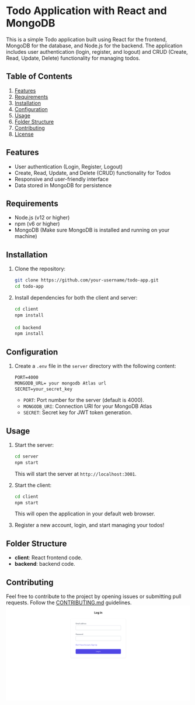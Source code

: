 # Todo Application with React and MongoDB

This is a simple Todo application built using React for the frontend, MongoDB for the database, and Node.js for the backend. The application includes user authentication (login, register, and logout) and CRUD (Create, Read, Update, Delete) functionality for managing todos.

## Table of Contents

1. [Features](#features)
2. [Requirements](#requirements)
3. [Installation](#installation)
4. [Configuration](#configuration)
5. [Usage](#usage)
6. [Folder Structure](#folder-structure)
7. [Contributing](#contributing)
8. [License](#license)

## Features

- User authentication (Login, Register, Logout)
- Create, Read, Update, and Delete (CRUD) functionality for Todos
- Responsive and user-friendly interface
- Data stored in MongoDB for persistence

## Requirements

- Node.js (v12 or higher)
- npm (v6 or higher)
- MongoDB (Make sure MongoDB is installed and running on your machine)

## Installation

1. Clone the repository:

   ```bash
   git clone https://github.com/your-username/todo-app.git
   cd todo-app
   ```

2. Install dependencies for both the client and server:

   ```bash
   cd client
   npm install

   cd backend
   npm install
   ```

## Configuration

1. Create a `.env` file in the `server` directory with the following content:

   ```env
   PORT=4000
   MONGODB_URL= your mongodb Atlas url
   SECRET=your_secret_key
   ```

   - `PORT`: Port number for the server (default is 4000).
   - `MONGODB_URI`: Connection URI for your MongoDB Atlas
   - `SECRET`: Secret key for JWT token generation.



## Usage

1. Start the server:

   ```bash
   cd server
   npm start
   ```

   This will start the server at `http://localhost:3001`.

2. Start the client:

   ```bash
   cd client
   npm start
   ```

   This will open the application in your default web browser.

3. Register a new account, login, and start managing your todos!

## Folder Structure

- **client**: React frontend code.
- **backend**:  backend code.

## Contributing

Feel free to contribute to the project by opening issues or submitting pull requests. Follow the [CONTRIBUTING.md](CONTRIBUTING.md) guidelines.
![Login Page](https://github.com/125Akash/TodoApp-/blob/main/screenshots/Screenshot_2023-12-08_17_10_53.png)







